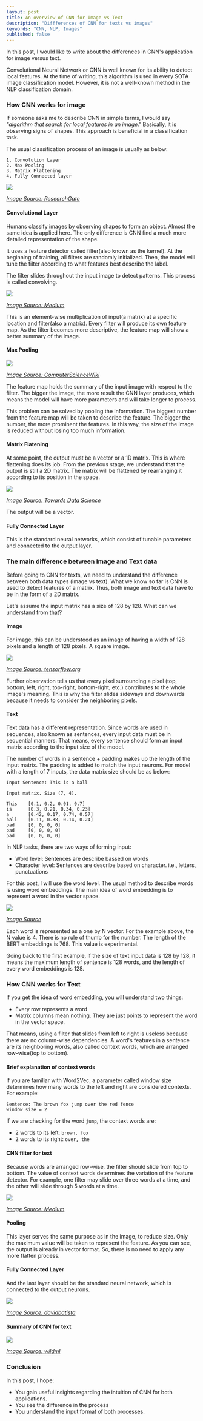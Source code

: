 ```yaml
---
layout: post
title: An overview of CNN for Image vs Text
description: "Diffferences of CNN for texts vs images"
keywords: "CNN, NLP, Images"
published: false
---
```


In this post, I would like to write about the differences in CNN's application for image versus text.

Convolutional Neural Network or CNN is well known for its ability to detect local features. At the time of writing, this algorithm is used in every SOTA image classification model. However, it is not a well-known method in the NLP classification domain. 

### How CNN works for image

If someone asks me to describe CNN in simple terms, I would say *"algorithm that search for local features in an image."* Basically, it is observing signs of shapes. This approach is beneficial in a classification task.

The usual classification process of an image is usually as below:

```
1. Convolution Layer
2. Max Pooling
3. Matrix Flattening
4. Fully Connected layer
```
![](/assets/images/cnn_standard_process.png)

[*Image Source: ResearchGate*](https://www.researchgate.net/profile/Tao_Jiang10/publication/320441691/figure/fig3/AS:631629156462608@1527603534394/A-CNN-architecture-that-adds-convolution-layers-and-pooling-layers-before-dense-layers.png)

#### Convolutional Layer
Humans classify images by observing shapes to form an object. Almost the same idea is applied here. The only difference is CNN find a much more detailed representation of the shape. 

It uses a feature detector called filter(also known as the kernel). At the beginning of training, all filters are randomly initialized. Then, the model will tune the filter according to what features best describe the label.

The filter slides throughout the input image to detect patterns. This process is called convolving.

![](/assets/images/element_wise_multiplication.gif)

[*Image Source: Medium*](https://miro.medium.com/max/1920/1*60uqHq7wJ2Mbg0uP4SRgvg.gif)

This is an element-wise multiplication of input(a matrix) at a specific location and filter(also a matrix). Every filter will produce its own feature map. As the filter becomes more descriptive, the feature map will show a better summary of the image.

#### Max Pooling

![](/assets/images/max_pooling.png)

[*Image Source: ComputerScienceWiki*](https://computersciencewiki.org/images/8/8a/MaxpoolSample2.png)

The feature map holds the summary of the input image with respect to the filter. The bigger the image, the more result the CNN layer produces, which means the model will have more parameters and will take longer to process.

This problem can be solved by pooling the information. The biggest number from the feature map will be taken to describe the feature. The bigger the number, the more prominent the features. In this way, the size of the image is reduced without losing too much information.

#### Matrix Flatening
At some point, the output must be a vector or a 1D matrix. This is where flattening does its job. From the previous stage, we understand that the output is still a 2D matrix. The matrix will be flattened by rearranging it according to its position in the space.

![](/assets/images/flatten.png)

[*Image Source: Towards Data Science*](https://towardsdatascience.com/a-simple-guide-to-convolutional-neural-networks-751789e7bd88)

The output will be a vector.

#### Fully Connected Layer

This is the standard neural networks, which consist of tunable parameters and connected to the output layer. 

### The main difference between Image and Text data

Before going to CNN for texts, we need to understand the difference between both data types (image vs text). What we know so far is CNN is used to detect features of a matrix. Thus, both image and text data have to be in the form of a 2D matrix. 

Let's assume the input matrix has a size of 128 by 128. What can we understand from that?

#### Image  

For image, this can be understood as an image of having a width of 128 pixels and a length of 128 pixels. A square image.

![](/assets/images/MNIST-Matrix.png)

[*Image Source: tensorflow.org*](https://www.tensorflow.org/images/MNIST-Matrix.png)

Further observation tells us that every pixel surrounding a pixel (top, bottom, left, right, top-right, bottom-right, etc.) contributes to the whole image's meaning. This is why the filter slides sideways and downwards because it needs to consider the neighboring pixels.

#### Text

Text data has a different representation. Since words are used in sequences, also known as sentences, every input data must be in sequential manners. That means, every sentence should form an input matrix according to the input size of the model.

The number of words in a sentence + padding makes up the length of the input matrix. The padding is added to match the input neurons. For model with a length of 7 inputs, the data matrix size should be as below:

```
Input Sentence: This is a ball

Input matrix. Size (7, 4).

This    [0.1, 0.2, 0.01, 0.7]
is      [0.3, 0.21, 0.34, 0.23] 
a       [0.42, 0.17, 0.74, 0.57]
ball    [0.11, 0.38, 0.14, 0.24]
pad     [0, 0, 0, 0]
pad     [0, 0, 0, 0]
pad     [0, 0, 0, 0]
```

In NLP tasks, there are two ways of forming input:
  - Word level: Sentences are describe bassed on words
  - Character level: Sentences are describe based on character. i.e., letters, punctuations
  
For this post, I will use the word level. The usual method to describe words is using word embeddings. The main idea of word embedding is to represent a word in the vector space.

![](/assets/images/word_embeddings.png)

[*Image Source*](https://shanelynnwebsite-mid9n9g1q9y8tt.netdna-ssl.com/wp-content/uploads/2018/01/one-hot-word-embedding-vectors.png)

Each word is represented as a one by N vector. For the example above, the N value is 4. There is no rule of thumb for the number. The length of the BERT embeddings is 768. This value is experimental.

Going back to the first example, if the size of text input data is 128 by 128, it means the maximum length of sentence is 128 words, and the length of every word embeddings is 128. 

### How CNN works for Text

If you get the idea of word embedding, you will understand two things:
- Every row represents a word
- Matrix columns mean nothing. They are just points to represent the word in the vector space. 

That means, using a filter that slides from left to right is useless because there are no column-wise dependencies. A word's features in a sentence are its neighboring words, also called context words, which are arranged row-wise(top to bottom).

#### Brief explanation of context words

If you are familiar with Word2Vec, a parameter called window size determines how many words to the left and right are considered contexts. For example:

```
Sentence: The brown fox jump over the red fence
window size = 2
```

If we are checking for the word ```jump```, the context words are:
- 2 words to its left: ```brown, fox```
- 2 words to its right: ```over, the```

#### CNN filter for text

Because words are arranged row-wise, the filter should slide from top to bottom. The value of context words determines the variation of the feature detector. For example, one filter may slide over three words at a time, and the other will slide through 5 words at a time. 

![](/assets/images/cnn_text_filter.jpeg)

[*Image Source: Medium*](https://cdn-images-1.medium.com/max/1600/0*2a9vtO_WuRYFBwov)

#### Pooling

This layer serves the same purpose as in the image, to reduce size. Only the maximum value will be taken to represent the feature. As you can see, the output is already in vector format. So, there is no need to apply any more flatten process. 

#### Fully Connected Layer

And the last layer should be the standard neural network, which is connected to the output neurons.

![](/assets/images/mlp.png)

[*Image Source: davidbatista*](http://www.davidsbatista.net/assets/images/2018-03-31-mlp.png)

#### Summary of CNN for text

![](/assets/images/cnn_text.png)

[*Image Source: wildml*](http://www.wildml.com/2015/11/understanding-convolutional-neural-networks-for-nlp/)

### Conclusion

In this post, I hope:
- You gain useful insights regarding the intuition of CNN for both applications. 
- You see the difference in the process
- You understand the input format of both processes.

